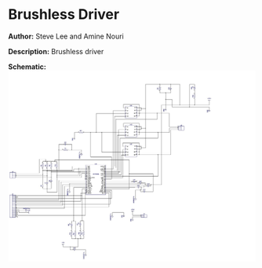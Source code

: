﻿# Brushless Driver

__Author:__ Steve Lee and Amine Nouri

__Description:__ Brushless driver

__Schematic:__ ![](brushless-driver_sch_s1.jpg)
